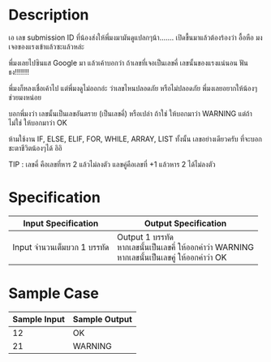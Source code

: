 # Description
เอ เลข submission ID ที่น้องส่งให้พี่มงมามันดูแปลกๆน้า....... เปิดขื้นมาแล้วต้องร้องว่า อื้อหือ มงเจอของแรงเข้าแล้วซะแล้วหล่ะ

พี่มงเลยไปซินแส Google มา แล้วเค้าบอกว่า ถ้าเลขที่เจอเป็นเลขคี่ เลขนั้นของแรงแน่นอน ฟันธง!!!!!!!

พี่มงก็หลงเชื่อเค้าไป แต่พี่มงดูไม่ออกอ่ะ ว่าเลขไหนปลอดภัย หรือไม่ปลอดภัย พี่มงเลยอยากให้น้องๆช่วยมงหน่อย

บอกพี่มงว่า เลขนั้นเป็นเลขอันตราย (เป็นเลขคี่) หรือเปล่า ถ้าใช่ ให้บอกมาว่า WARNING แต่ถ้าไม่ใช่ ให้บอกมาว่า OK

ห้ามใช้งาน IF, ELSE, ELIF, FOR, WHILE, ARRAY, LIST ทั้งนั้น เลขอย่างเดียวครับ ที่จะบอกชะตาชีวิตน้องๆได้ อิอิ

TIP : เลขคี่ คือเลขที่หาร 2 แล้วไม่ลงตัว แลขคู่คือเลขที่ +1 แล้วหาร 2 ได้ไม่ลงตัว

# Specification
| Input Specification | Output Specification |
| - | - |
| Input จำนวนเต็มบวก 1 บรรทัด | Output 1 บรรทัด <br> หากเลขนั้นเป็นเลขคี่ ให้ออกคำว่า WARNING <br> หากเลขนั้นเป็นเลขคู่ ให้ออกคำว่า OK |


# Sample Case
| Sample Input | Sample Output |
| ----------------------- | - |
| 12 | OK |
| 21 | WARNING |